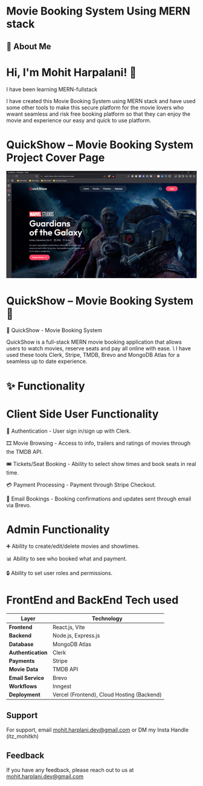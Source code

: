 # Movie Booking System Using MERN stack 

## 🚀 About Me
# Hi, I'm Mohit Harpalani! 👋
I have been learning MERN-fullstack 

I have created this Movie Booking System using MERN stack and have used some other tools to make this secure platform for the movie lovers who wwant seamless and risk free booking platform so that they can enjoy the movie and experience our easy and quick to use platform.

# QuickShow – Movie Booking System Project Cover Page 
![movie booking cover page](https://github.com/Mo-hitDXB/QuickShow-FullStack/blob/690b55ba316bfea9179b06805b0b524c4f6db2f6/client/movie%20booking%20system%20coverpage.png)

# QuickShow – Movie Booking System 🎥

🎥 QuickShow - Movie Booking System

QuickShow is a full-stack MERN movie booking application that allows users to watch movies, reserve seats and pay all online with ease. \ I have used these tools  Clerk, Stripe, TMDB, Brevo and MongoDB Atlas for a seamless up to date experience.


# ✨ Functionality

# Client Side User Functionality

🔐 Authentication - User sign in/sign up with Clerk.

🎞 Movie Browsing - Access to info, trailers and ratings of movies through the TMDB API.

🎟 Tickets/Seat Booking - Ability to select show times and book seats in real time.

💳 Payment Processing - Payment through Stripe Checkout.

📧 Email Bookings - Booking confirmations and updates sent through email via Brevo.

# Admin Functionality

➕ Ability to create/edit/delete movies and showtimes.

📊 Ability to see who booked what and payment.

🔒 Ability to set user roles and permissions.

# FrontEnd and BackEnd Tech used 
| Layer              | Technology                                 |
| ------------------ | ------------------------------------------ |
| **Frontend**       | React.js, Vite                             |
| **Backend**        | Node.js, Express.js                        |
| **Database**       | MongoDB Atlas                              |
| **Authentication** | Clerk                                      |
| **Payments**       | Stripe                                     |
| **Movie Data**     | TMDB API                                   |
| **Email Service**  | Brevo                                      |
| **Workflows**      | Inngest                                    |
| **Deployment**     | Vercel (Frontend), Cloud Hosting (Backend) |


## Support

For support, email mohit.harplani.dev@gmail.com or DM my Insta Handle (itz_mohitkh)

## Feedback

If you have any feedback, please reach out to us at mohit.harplani.dev@gmail.com